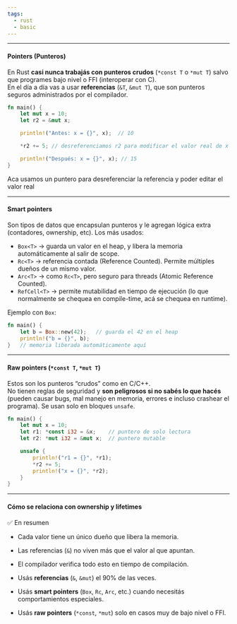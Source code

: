 ```yaml
---
tags:
  - rust
  - basic
---
```

---

#### Pointers (Punteros)

En Rust **casi nunca trabajás con punteros crudos** (`*const T` o `*mut T`) salvo que programes bajo nivel o FFI (interoperar con C).  
En el día a día vas a usar **referencias** (`&T`, `&mut T`), que son punteros seguros administrados por el compilador.

```rust
fn main() {
    let mut x = 10;
    let r2 = &mut x;

    println!("Antes: x = {}", x);  // 10

    *r2 += 5; // desreferenciamos r2 para modificar el valor real de x

    println!("Después: x = {}", x); // 15
}
```
Aca usamos un puntero para desreferenciar la referencia y poder editar el valor real

---

#### Smart pointers

Son tipos de datos que encapsulan punteros y le agregan lógica extra (contadores, ownership, etc). Los más usados:

-  `Box<T>` → guarda un valor en el heap, y libera la memoria automáticamente al salir de scope.
-  `Rc<T>` → referencia contada (Reference Counted). Permite múltiples dueños de un mismo valor. 
-  `Arc<T>` → como `Rc<T>`, pero seguro para threads (Atomic Reference Counted).
-  `RefCell<T>` → permite mutabilidad en tiempo de ejecución (lo que normalmente se chequea en compile-time, acá se chequea en runtime).

Ejemplo con `Box`:
```rust
fn main() {
    let b = Box::new(42);   // guarda el 42 en el heap
    println!("b = {}", b);
}   // memoria liberada automáticamente aquí
```

---

#### Raw pointers (`*const T`, `*mut T`)

Estos son los punteros “crudos” como en C/C++.  
No tienen reglas de seguridad y **son peligrosos si no sabés lo que hacés** (pueden causar bugs, mal manejo en memoria, errores e incluso crashear el programa). 
Se usan solo en bloques `unsafe`.
```rust
fn main() {
    let mut x = 10;
    let r1: *const i32 = &x;    // puntero de solo lectura
    let r2: *mut i32 = &mut x;  // puntero mutable

    unsafe {
        println!("r1 = {}", *r1);
        *r2 += 5;
        println!("x = {}", *r2);
    }
}
```

---
#### Cómo se relaciona con ownership y lifetimes

✅ En resumen

-  Cada valor tiene un único dueño que libera la memoria.
-  Las referencias (`&`) no viven más que el valor al que apuntan.
-  El compilador verifica todo esto en tiempo de compilación.


-  Usás **referencias** (`&`, `&mut`) el 90% de las veces.
-  Usás **smart pointers** (`Box`, `Rc`, `Arc`, etc.) cuando necesitás comportamientos especiales.
-  Usás **raw pointers** (`*const`, `*mut`) solo en casos muy de bajo nivel o FFI.
